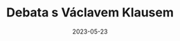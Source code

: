 ---
title: Debata s Václavem Klausem
layout: ads-single
debate: true
time: "17:30"
date: 2023-05-23
place: "uč. 205"
guests: "Václav Klaus"
---